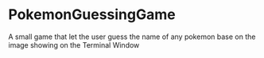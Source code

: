 # PokemonGuessingGame
A small game that let the user guess the name of any pokemon base on the image showing on the Terminal Window
